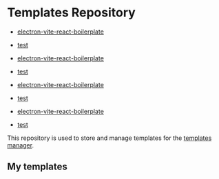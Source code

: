 # Templates Repository

- [electron-vite-react-boilerplate](git@github.com:Donovan-Ye/electron-vite-react-boilerplate.git)
- [test](a)

- [electron-vite-react-boilerplate](git@github.com:Donovan-Ye/electron-vite-react-boilerplate.git)
- [test](a)

- [electron-vite-react-boilerplate](git@github.com:Donovan-Ye/electron-vite-react-boilerplate.git)
- [test](a)

- [electron-vite-react-boilerplate](git@github.com:Donovan-Ye/electron-vite-react-boilerplate.git)



- [test](git@github:hi)

This repository is used to store and manage templates for the [templates manager](https://github.com/Donovan-Ye/template-manager).

## My templates

<!-- tm-list-start -->

<!-- tm-list-end -->
